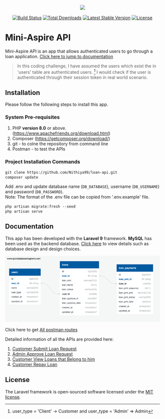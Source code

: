 <p align="center"><a href="https://laravel.com" target="_blank"><img src="https://raw.githubusercontent.com/laravel/art/master/logo-lockup/5%20SVG/2%20CMYK/1%20Full%20Color/laravel-logolockup-cmyk-red.svg" width="400"></a></p>

<p align="center">
<a href="https://travis-ci.org/laravel/framework"><img src="https://travis-ci.org/laravel/framework.svg" alt="Build Status"></a>
<a href="https://packagist.org/packages/laravel/framework"><img src="https://img.shields.io/packagist/dt/laravel/framework" alt="Total Downloads"></a>
<a href="https://packagist.org/packages/laravel/framework"><img src="https://img.shields.io/packagist/v/laravel/framework" alt="Latest Stable Version"></a>
<a href="https://packagist.org/packages/laravel/framework"><img src="https://img.shields.io/packagist/l/laravel/framework" alt="License"></a>
</p>

# Mini-Aspire API

Mini-Aspire API is an app that allows authenticated users to go through a loan application. [Click here to jump to documentation](https://github.com/Nithiya99/loan-api#documentation)

> In this coding challenge, I have assumed the users which exist the in 'users' table are authenticated users. [^1] I would check if the user is authenticated through their session token in real world scenario.

[^1]: user_type = 'Client' -> Customer and user_type = 'Admin' => Admin

## Installation
Please follow the following steps to install this app.

### System Pre-requisites
1. PHP **version 8.0** or above. (https://www.apachefriends.org/download.html)
2. Composer (https://getcomposer.org/download/)
3. git - to colne the repository from command line
4. Postman - to test the APIs

### Project Installation Commands
```
git clone https://github.com/Nithiya99/loan-api.git
composer update
```
Add .env and update database name (`DB_DATABASE`), username (`DB_USERNAME`) and password (`DB_PASSWORD`). <br>
Note: The format of the .env file can be copied from '.env.example' file.
```
php artisan migrate:fresh --seed
php artisan serve
```

## Documentation
This app has been developed with the **Laravel 9** framework. **MySQL** has been used as the backend database. [Click here](https://github.com/Nithiya99/loan-api/blob/master/Documentation/Mini-Aspire%20API%20Documentation.pdf) to view details such as database design and design choices.

![alt text](https://github.com/Nithiya99/loan-api/blob/master/Documentation/Images/QuickDBD-export.png "LoansDB Schema") <br>

Click here to get [All postman routes](https://www.getpostman.com/collections/e4ca0dce5efc0025e81f) 

Detailed information of all the APIs are provided here:
1. [Customer Submit Loan Request](https://github.com/Nithiya99/loan-api/blob/master/Documentation/CustomerCreateLoanAPI.md)
2. [Admin Approve Loan Request](https://github.com/Nithiya99/loan-api/blob/master/Documentation/AdminApproveLoanAPI.md)
3. [Customer View Loans that Belong to him](https://github.com/Nithiya99/loan-api/blob/master/Documentation/CustomerViewLoanAPI.md)
4. [Customer Repay Loan](https://github.com/Nithiya99/loan-api/blob/master/Documentation/Images/QuickDBD-export.png)

## License

The Laravel framework is open-sourced software licensed under the [MIT license](https://opensource.org/licenses/MIT).
